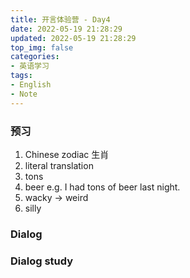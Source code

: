 ```yaml
---
title: 开言体验营 - Day4
date: 2022-05-19 21:28:29
updated: 2022-05-19 21:28:29
top_img: false
categories:
- 英语学习
tags: 
- English
- Note
---
```



### 预习
1. Chinese zodiac 生肖
2. literal translation
3. tons 
4. beer 
	e.g. I had tons of beer last night.
5. wacky -> weird
6. silly 
### Dialog

### Dialog study